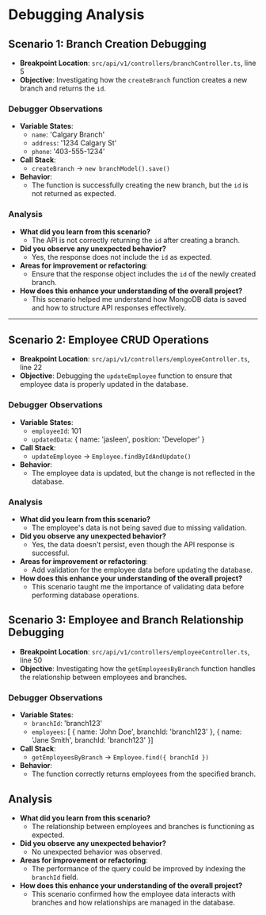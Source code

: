 

# Debugging Analysis

## Scenario 1: Branch Creation Debugging
- **Breakpoint Location**: `src/api/v1/controllers/branchController.ts`, line 5
- **Objective**: Investigating how the `createBranch` function creates a new branch and returns the `id`.

### Debugger Observations

- **Variable States**:
  - `name`: 'Calgary Branch'
  - `address`: '1234 Calgary St'
  - `phone`: '403-555-1234'
- **Call Stack**:
  - `createBranch` → `new branchModel().save()`
- **Behavior**:
  - The function is successfully creating the new branch, but the `id` is not returned as expected.

### Analysis

- **What did you learn from this scenario?**
  - The API is not correctly returning the `id` after creating a branch.
- **Did you observe any unexpected behavior?**
  - Yes, the response does not include the `id` as expected.
- **Areas for improvement or refactoring**:
  - Ensure that the response object includes the `id` of the newly created branch.
- **How does this enhance your understanding of the overall project?**
  - This scenario helped me understand how MongoDB data is saved and how to structure API responses effectively.

---

## Scenario 2: Employee CRUD Operations

- **Breakpoint Location**: `src/api/v1/controllers/employeeController.ts`, line 22
- **Objective**: Debugging the `updateEmployee` function to ensure that employee data is properly updated in the database.

### Debugger Observations

- **Variable States**:
  - `employeeId`: 101
  - `updatedData`: { name: 'jasleen', position: 'Developer' }
- **Call Stack**:
  - `updateEmployee` → `Employee.findByIdAndUpdate()`
- **Behavior**:
  - The employee data is updated, but the change is not reflected in the database.

### Analysis

- **What did you learn from this scenario?**
  - The employee's data is not being saved due to missing validation.
- **Did you observe any unexpected behavior?**
  - Yes, the data doesn't persist, even though the API response is successful.
- **Areas for improvement or refactoring**:
  - Add validation for the employee data before updating the database.
- **How does this enhance your understanding of the overall project?**
  - This scenario taught me the importance of validating data before performing database operations.



## Scenario 3: Employee and Branch Relationship Debugging

- **Breakpoint Location**: `src/api/v1/controllers/employeeController.ts`, line 50
- **Objective**: Investigating how the `getEmployeesByBranch` function handles the relationship between employees and branches.

### Debugger Observations

- **Variable States**:
  - `branchId`: 'branch123'
  - `employees`: [ { name: 'John Doe', branchId: 'branch123' }, { name: 'Jane Smith', branchId: 'branch123' }]
- **Call Stack**:
  - `getEmployeesByBranch` → `Employee.find({ branchId })`
- **Behavior**:
  - The function correctly returns employees from the specified branch.

## Analysis

- **What did you learn from this scenario?**
  - The relationship between employees and branches is functioning as expected.
- **Did you observe any unexpected behavior?**
  - No unexpected behavior was observed.
- **Areas for improvement or refactoring**:
  - The performance of the query could be improved by indexing the `branchId` field.
- **How does this enhance your understanding of the overall project?**
  - This scenario confirmed how the employee data interacts with branches and how relationships are managed in the database.


